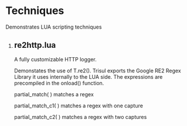 Techniques
===========


Demonstrates LUA scripting techniques


1. re2http.lua
   --------------

   A fully customizable HTTP logger.

   Demonstates the use of T.re2(). Trisul exports the Google RE2 Regex Library 
   it uses internally to the LUA side. The expressions are precompiled in the 
   onload() function.

   partial_match( ) matches a regex 

   partial_match_c1( ) matches a regex with one capture

   partial_match_c2( ) matches a regex with two captures

   
